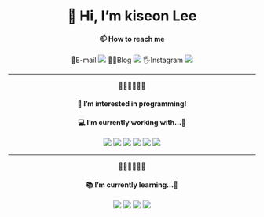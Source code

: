 <h1 align='center'>👋 Hi, I’m kiseon Lee</h1>

<h4 align='center'>📫 How to reach me</h4>
<p align='center'>
💌E-mail <a href="mailto:kseon329@naver.com"><img src="https://img.shields.io/badge/naver-03C75A?style=for-the-badge&logo=naver&logoColor=white"></a>
👩‍💻Blog <a href="https://blog.naver.com/seonnieee_"><img src="https://img.shields.io/badge/naver-03C75A?style=for-the-badge&logo=naver&logoColor=white"></a>
🖐Instagram <a href="https://instagram.com/seon._.nieee"><img src="https://img.shields.io/badge/instagram-E4405F?style=for-the-badge&logo=instagram&logoColor=white"></a></p>

<hr>
<p align='center'>🤞🤞🤞🤞🤞🤞</p>

<h4 align='center'>👀 I’m interested in programming!</h4>

<h4 align='center'> 💻 I’m currently working with...🧡</h4>
<p align='center'>
  <img src="https://img.shields.io/badge/html5-E34F26?style=for-the-badge&logo=html5&logoColor=white">
  <img src="https://img.shields.io/badge/css-1572B6?style=for-the-badge&logo=css3&logoColor=white">
  <img src="https://img.shields.io/badge/javascript-F7DF1E?style=for-the-badge&logo=javascript&logoColor=black">
  <img src="https://img.shields.io/badge/jquery-0769AD?style=for-the-badge&logo=jquery&logoColor=white">
  <img src="https://img.shields.io/badge/react-61DAFB?style=for-the-badge&logo=react&logoColor=black">
  <img src="https://img.shields.io/badge/bootstrap-7952B3?style=for-the-badge&logo=bootstrap&logoColor=white">
</p>

<hr>
<p align='center'>🤞🤞🤞🤞🤞🤞</p>

<h4 align='center'>📚 I’m currently learning...💙</h4>
<p align='center'>
  <img src="https://img.shields.io/badge/mysql-4479A1?style=for-the-badge&logo=mysql&logoColor=white">
  <img src="https://img.shields.io/badge/node.js-339933?style=for-the-badge&logo=Node.js&logoColor=white">
  <img src="https://img.shields.io/badge/vue.js-4FC08D?style=for-the-badge&logo=vue.js&logoColor=white">
  <img src="https://img.shields.io/badge/nextdotjs-000000?style=for-the-badge&logo=nextdotjs&logoColor=white">
</p>

<!---
seonnieee/seonnieee is a ✨ special ✨ repository because its `README.md` (this file) appears on your GitHub profile.
You can click the Preview link to take a look at your changes.
--->



